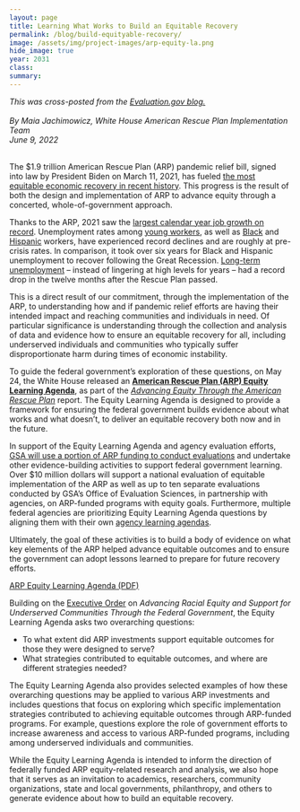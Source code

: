 ```yaml
---
layout: page	
title: Learning What Works to Build an Equitable Recovery
permalink: /blog/build-equityable-recovery/	
image: /assets/img/project-images/arp-equity-la.png
hide_image: true
year: 2031
class:	
summary: 	
---
```

<i>
This was cross-posted from the <a href="https://www.evaluation.gov/build-equitable-recovery/" target="_blank">Evaluation.gov blog.</a><br><br>
By Maia Jachimowicz, White House American Rescue Plan Implementation Team
<br>
June 9, 2022
</i><br><br>

The $1.9 trillion American Rescue Plan (ARP) pandemic relief bill, signed into law by President Biden on March 11, 2021, has fueled <a href="https://www.whitehouse.gov/briefing-room/statements-releases/2022/05/24/fact-sheet-biden-harris-report-advancing-equity-through-the-american-rescue-plan/" target="_blank">the most equitable economic recovery in recent history</a>. This progress is the result of both the design and implementation of ARP to advance equity through a concerted, whole-of-government approach.

Thanks to the ARP, 2021 saw the <a href="https://fred.stlouisfed.org/series/PAYEMS" target="_blank">largest calendar year job growth on record</a>. Unemployment rates among <a href="https://fred.stlouisfed.org/series/LNS14024887" target="_blank">young workers</a>, as well as <a href="https://fred.stlouisfed.org/series/LNS14000006" target="_blank">Black</a> and <a href="https://fred.stlouisfed.org/series/LNS14000009" target="_blank">Hispanic</a> workers, have experienced record declines and are roughly at pre-crisis rates. In comparison, it took over six years for Black and Hispanic unemployment to recover following the Great Recession. <a href="https://fred.stlouisfed.org/series/UEMP27OV" target="_blank">Long-term unemployment</a> – instead of lingering at high levels for years – had a record drop in the twelve months after the Rescue Plan passed.

This is a direct result of our commitment, through the implementation of the ARP, to understanding how and if pandemic relief efforts are having their intended impact and reaching communities and individuals in need. Of particular significance is understanding through the collection and analysis of data and evidence how to ensure an equitable recovery for all, including underserved individuals and communities who typically suffer disproportionate harm during times of economic instability.

To guide the federal government’s exploration of these questions, on May 24, the White House released an <a href="https://www.whitehouse.gov/wp-content/uploads/2022/05/American-Rescue-Plan-Equity-Learning-Agenda.pdf" target="_blank"><b>American Rescue Plan (ARP) Equity Learning Agenda</b></a>, as part of the <a href="https://www.whitehouse.gov/wp-content/uploads/2022/05/ADVANCING-EQUITY-THROUGH-THE-AMERICAN-RESCUE-PLAN.pdf" target="_blank"><i>Advancing Equity Through the American Rescue Plan</i></a> report. The Equity Learning Agenda is designed to provide a framework for ensuring the federal government builds evidence about what works and what doesn’t, to deliver an equitable recovery both now and in the future.

In support of the Equity Learning Agenda and agency evaluation efforts, <a href="https://www.gsa.gov/blog/2021/12/15/gsa-to-build-evidence-to-advance-equitable-outcomes-through-the-american-rescue-plan" target="_blank">GSA will use a portion of ARP funding to conduct evaluations</a> and undertake other evidence-building activities to support federal government learning. Over $10 million dollars will support a national evaluation of equitable implementation of the ARP as well as up to ten separate evaluations conducted by GSA’s Office of Evaluation Sciences, in partnership with agencies, on ARP-funded programs with equity goals. Furthermore, multiple federal agencies are prioritizing Equity Learning Agenda questions by aligning them with their own <a href="https://www.evaluation.gov/evidence-plans/learning-agenda/" target="_blank">agency learning agendas</a>.

Ultimately, the goal of these activities is to build a body of evidence on what key elements of the ARP helped advance equitable outcomes and to ensure the government can adopt lessons learned to prepare for future recovery efforts.

<a class="usa-button usa-button--big" href="https://www.whitehouse.gov/wp-content/uploads/2022/05/American-Rescue-Plan-Equity-Learning-Agenda.pdf" target="_blank">ARP Equity Learning Agenda (PDF)</a>

Building on the <a href="https://www.whitehouse.gov/briefing-room/presidential-actions/2021/01/20/executive-order-advancing-racial-equity-and-support-for-underserved-communities-through-the-federal-government/" target="_blank">Executive Order</a> on <i>Advancing Racial Equity and Support for Underserved Communities Through the Federal Government</i>, the Equity Learning Agenda asks two overarching questions:
- To what extent did ARP investments support equitable outcomes for those they were designed to serve?
- What strategies contributed to equitable outcomes, and where are different strategies needed?

The Equity Learning Agenda also provides selected examples of how these overarching questions may be applied to various ARP investments and includes questions that focus on exploring which specific implementation strategies contributed to achieving equitable outcomes through ARP-funded programs. For example, questions explore the role of government efforts to increase awareness and access to various ARP-funded programs, including among underserved individuals and communities.

While the Equity Learning Agenda is intended to inform the direction of federally funded ARP equity-related research and analysis, we also hope that it serves as an invitation to academics, researchers, community organizations, state and local governments, philanthropy, and others to generate evidence about how to build an equitable recovery.
